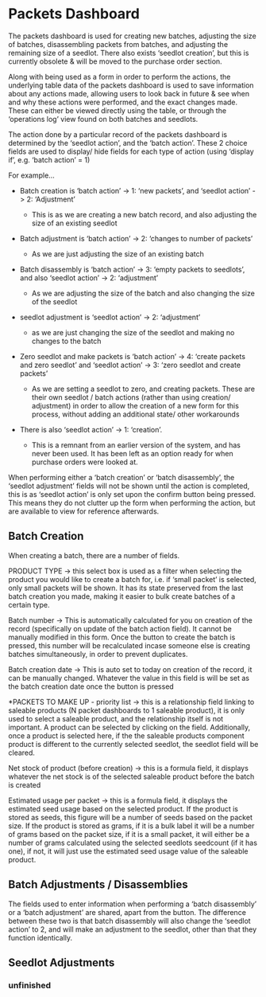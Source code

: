 # Packets Dashboard

The packets dashboard is used for creating new batches, adjusting the size of batches, disassembling packets from batches, and adjusting the remaining size of a seedlot. There also exists ‘seedlot creation’, but this is currently obsolete & will be moved to the purchase order section.

Along with being used as a form in order to perform the actions, the underlying table data of the packets dashboard is used to save information about any actions made, allowing users to look back in future & see when and why these actions were performed, and the exact changes made. These can either be viewed directly using the table, or through the ‘operations log’ view found on both batches and seedlots.

The action done by a particular record of the packets dashboard is determined by the ‘seedlot action’, and the ‘batch action’. These 2 choice fields are used to display/ hide fields for each type of action (using ‘display if’, e.g. ‘batch action’ = 1)

For example…

- Batch creation is ‘batch action’ -> 1: ‘new packets’, and ‘seedlot action’ -> 2: ‘Adjustment’

  - This is as we are creating a new batch record, and also adjusting the size of an existing seedlot

- Batch adjustment is ‘batch action’ -> 2: ‘changes to number of packets’

  - As we are just adjusting the size of an existing batch

- Batch disassembly is ‘batch action’ -> 3: ‘empty packets to seedlots’, and also ‘seedlot action’ -> 2: ‘adjustment’

  - As we are adjusting the size of the batch and also changing the size of the seedlot

- seedlot adjustment is ‘seedlot action’ -> 2: ‘adjustment’

  - as we are just changing the size of the seedlot and making no changes to the batch

- Zero seedlot and make packets is ‘batch action’ -> 4: ‘create packets and zero seedlot’ and ‘seedlot action’ -> 3: ‘zero seedlot and create packets’

  - As we are setting a seedlot to zero, and creating packets.
    These are their own seedlot / batch actions (rather than using creation/ adjustment) in order to allow the creation of a new form for this process, without adding an additional state/ other workarounds

- There is also ‘seedlot action’ -> 1: ‘creation’.
  - This is a remnant from an earlier version of the system, and has never been used.
    It has been left as an option ready for when purchase orders were looked at.

When performing either a ‘batch creation’ or ‘batch disassembly’, the ‘seedlot adjustment’ fields will not be shown until the action is completed, this is as ‘seedlot action’ is only set upon the confirm button being pressed. This means they do not clutter up the form when performing the action, but are available to view for reference afterwards.

## Batch Creation

When creating a batch, there are a number of fields.

PRODUCT TYPE -> this select box is used as a filter when selecting the product you would like to create a batch for, i.e. if ‘small packet’ is selected, only small packets will be shown. It has its state preserved from the last batch creation you made, making it easier to bulk create batches of a certain type.

Batch number -> This is automatically calculated for you on creation of the record (specifically on update of the batch action field). It cannot be manually modified in this form. Once the button to create the batch is pressed, this number will be recalculated incase someone else is creating batches simultaneously, in order to prevent duplicates.

Batch creation date -> This is auto set to today on creation of the record, it can be manually changed. Whatever the value in this field is will be set as the batch creation date once the button is pressed

\*PACKETS TO MAKE UP - priority list -> this is a relationship field linking to saleable products (N packet dashboards to 1 saleable product), it is only used to select a saleable product, and the relationship itself is not important. A product can be selected by clicking on the field. Additionally, once a product is selected here, if the the saleable products component product is different to the currently selected seedlot, the seedlot field will be cleared.

Net stock of product (before creation) -> this is a formula field, it displays whatever the net stock is of the selected saleable product before the batch is created

Estimated usage per packet -> this is a formula field, it displays the estimated seed usage based on the selected product.
If the product is stored as seeds, this figure will be a number of seeds based on the packet size.
If the product is stored as grams,
if it is a bulk label it will be a number of grams based on the packet size,
if it is a small packet, it will either be a number of grams calculated using the selected seedlots seedcount (if it has one), if not, it will just use the estimated seed usage value of the saleable product.

## Batch Adjustments / Disassemblies

The fields used to enter information when performing a ‘batch disassembly’ or a ‘batch adjustment’ are shared, apart from the button. The difference between these two is that batch disassembly will also change the ‘seedlot action’ to 2, and will make an adjustment to the seedlot, other than that they function identically.

## Seedlot Adjustments

### unfinished
